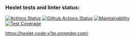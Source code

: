 ### Hexlet tests and linter status:
[![Actions Status](https://github.com/lt3-me/python-project-83/actions/workflows/hexlet-check.yml/badge.svg)](https://github.com/lt3-me/python-project-83/actions)
[![Github Actions Status](https://github.com/lt3-me/python-project-83/workflows/Python%20CI/badge.svg)](https://github.com/lt3-me/python-project-83/actions)
[![Maintainability](https://api.codeclimate.com/v1/badges/47535995af52be66b998/maintainability)](https://codeclimate.com/github/lt3-me/python-project-83/maintainability)
[![Test Coverage](https://api.codeclimate.com/v1/badges/47535995af52be66b998/test_coverage)](https://codeclimate.com/github/lt3-me/python-project-83/test_coverage)




https://hexlet-code-x1te.onrender.com/